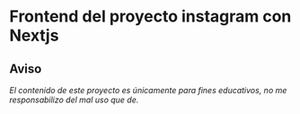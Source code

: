 # Frontend del proyecto instagram con Nextjs

## Aviso

_El contenido de este proyecto es únicamente para fines educativos, no me responsabilizo del mal uso que de._
